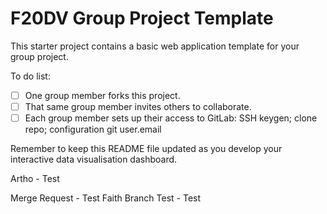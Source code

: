 # F20DV Group Project Template

This starter project contains a basic web application template for your group project.

To do list:
 - [ ] One group member forks this project.
 - [ ] That same group member invites others to collaborate.
 - [ ] Each group member sets up their access to GitLab: SSH keygen; clone repo; configuration git user.email

Remember to keep this README file updated as you develop your interactive data visualisation dashboard.

Artho - Test

Merge Request - Test
Faith Branch Test - Test